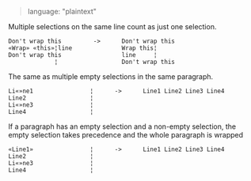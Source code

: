 > language: "plaintext"

Multiple selections on the same line count as just one selection.

    Don't wrap this         ->      Don't wrap this
    «Wrap» «this»¦line              Wrap this¦
    Don't wrap this                 line     ¦
                 ¦                  Don't wrap this

The same as multiple empty selections in the same paragraph.

    Li«»ne1                ¦      ->      Line1 Line2 Line3 Line4
    Line2                  ¦
    Li«»ne3                ¦
    Line4                  ¦

If a paragraph has an empty selection and a non-empty selection, the empty
selection takes precedence and the whole paragraph is wrapped

    «Line1»                ¦      ->      Line1 Line2 Line3 Line4
    Line2                  ¦
    Li«»ne3                ¦
    Line4                  ¦
